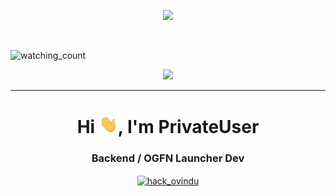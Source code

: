 <p align="center">
  <img src="https://art.ngfiles.com/images/2349000/2349145_epscorp_discord-pfp.png?f1644682499" height="200"/>
</p>
<br>

<p align="left"> 
<img src="https://komarev.com/ghpvc/?username=PrivateUserSource&color=purple" alt="watching_count" />
 </p>
 <p align="center">
<img src="https://img.shields.io/badge/Age-15-blue" />
</p>
<hr>
<h1 align="center">Hi <img src="https://raw.githubusercontent.com/ABSphreak/ABSphreak/master/gifs/Hi.gif" width="30px">, I'm PrivateUser </h1>
<h3 align="center">Backend / OGFN Launcher Dev</h3>
<p align="center">
<a href="https://discord.gg/rewindogfn" target="blank"><img align="center" src="https://images-wixmp-ed30a86b8c4ca887773594c2.wixmp.com/f/9d2b8def-7b8d-4476-800d-597e3fcb5f07/dgt0pmh-6b1f2ed0-bcac-42da-92d3-4ef3dae67671.jpg/v1/fill/w_800,h_800,q_75,strp/discord_logo_hd_by_ijungakrom_dgt0pmh-fullview.jpg?token=eyJ0eXAiOiJKV1QiLCJhbGciOiJIUzI1NiJ9.eyJzdWIiOiJ1cm46YXBwOjdlMGQxODg5ODIyNjQzNzNhNWYwZDQxNWVhMGQyNmUwIiwiaXNzIjoidXJuOmFwcDo3ZTBkMTg4OTgyMjY0MzczYTVmMGQ0MTVlYTBkMjZlMCIsIm9iaiI6W1t7ImhlaWdodCI6Ijw9ODAwIiwicGF0aCI6IlwvZlwvOWQyYjhkZWYtN2I4ZC00NDc2LTgwMGQtNTk3ZTNmY2I1ZjA3XC9kZ3QwcG1oLTZiMWYyZWQwLWJjYWMtNDJkYS05MmQzLTRlZjNkYWU2NzY3MS5qcGciLCJ3aWR0aCI6Ijw9ODAwIn1dXSwiYXVkIjpbInVybjpzZXJ2aWNlOmltYWdlLm9wZXJhdGlvbnMiXX0.vpmXlAP3PkcjUmMN8TTVo5zgV6o0WrCci22uOwyhUDE" alt="hack_ovindu" height="30" width="40" /></a>
</p>
</p>
